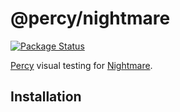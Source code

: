 # @percy/nightmare

[![Package Status](https://img.shields.io/npm/v/@percy/nightmare.svg)](https://www.npmjs.com/package/@percy/nightmare)

[Percy](https://percy.io) visual testing for [Nightmare](https://www.nightmarejs.org).

## Installation
